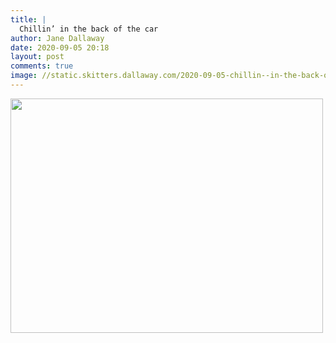 ```yaml
---
title: |
  Chillin’ in the back of the car
author: Jane Dallaway
date: 2020-09-05 20:18
layout: post
comments: true
image: //static.skitters.dallaway.com/2020-09-05-chillin--in-the-back-of-the-car-thumb-1-IMG-3589.JPG
---
```


<div>
        <a href="//static.skitters.dallaway.com/2020-09-05-chillin--in-the-back-of-the-car-fullsize-1-IMG-3589.JPG">
          <img src="//static.skitters.dallaway.com/2020-09-05-chillin--in-the-back-of-the-car-thumb-1-IMG-3589.JPG" width="500" height="375"/>
        </a>
      </div>


  
      